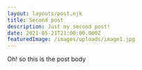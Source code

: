 ```yaml
---
layout: layouts/post.njk
title: Second post
description: Just my second post!
date: 2021-05-21T21:00:00.000Z
featuredImage: /images/uploads/image1.jpg
---
```

Oh! so this is the post body